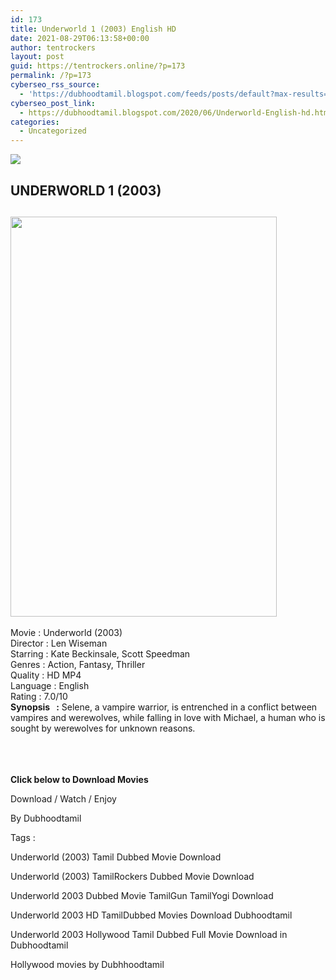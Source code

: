 ```yaml
---
id: 173
title: Underworld 1 (2003) English HD
date: 2021-08-29T06:13:58+00:00
author: tentrockers
layout: post
guid: https://tentrockers.online/?p=173
permalink: /?p=173
cyberseo_rss_source:
  - 'https://dubhoodtamil.blogspot.com/feeds/posts/default?max-results=150&start-index=301'
cyberseo_post_link:
  - https://dubhoodtamil.blogspot.com/2020/06/Underworld-English-hd.html
categories:
  - Uncategorized
---
```

<div class="media_block">
  <img src="https://1.bp.blogspot.com/-7JiE-pEaqU8/Xt-eRMkgtxI/AAAAAAAABZ4/dRKe5EYvhSA5Nac33MUbr-hGO18p6HFXACNcBGAsYHQ/s72-c/zsnQ41UZ3jo1wEeemF0eA9cAIU0.jpg" class="media_thumbnail" />
</div>

<div dir="ltr" trbidi="on" readability="18.357487922705">
  <h2>
    <span>UNDERWORLD 1 (2003)</span>
  </h2>
  
  <h2>
    <a href="https://1.bp.blogspot.com/-7JiE-pEaqU8/Xt-eRMkgtxI/AAAAAAAABZ4/dRKe5EYvhSA5Nac33MUbr-hGO18p6HFXACNcBGAsYHQ/s1600/zsnQ41UZ3jo1wEeemF0eA9cAIU0.jpg" imageanchor="1"><img loading="lazy" border="0" data-original-height="1600" data-original-width="1067" height="640" src="https://1.bp.blogspot.com/-7JiE-pEaqU8/Xt-eRMkgtxI/AAAAAAAABZ4/dRKe5EYvhSA5Nac33MUbr-hGO18p6HFXACNcBGAsYHQ/s640/zsnQ41UZ3jo1wEeemF0eA9cAIU0.jpg" width="426" /></a>
  </h2>
  
  <p>
    <span>Movie<span> </span>:<span> </span>Underworld (2003)</span><br /><span>Director<span> </span>:<span> </span>Len Wiseman</span><br /><span>Starring<span> </span>:<span> </span>Kate Beckinsale, Scott Speedman</span><br /><span>Genres<span> </span>:<span> </span>Action, Fantasy, Thriller</span><br /><span>Quality<span> </span>:<span> </span>HD MP4</span><br /><span>Language<span> </span>:<span> English</span></span><br /><span>Rating<span> </span>:<span> </span>7.0/10</span><br /><span><b>Synopsis&nbsp; &nbsp;:</b> Selene, a vampire warrior, is entrenched in a conflict between vampires and werewolves, while falling in love with Michael, a human who is sought by werewolves for unknown reasons.</span><br /><span><br /></span><br /> <span><br /></span>
  </p>
  
  <p>
    <span><b>Click below to Download Movies</b></span>
  </p>
  
  <p>
    <span>Download / Watch / Enjoy</span>
  </p>
  
  <p>
    <span>By Dubhoodtamil</span>
  </p>
  
  <p>
    <span>Tags :</span>
  </p>
  
  <p>
    <span>Underworld (2003) Tamil Dubbed Movie Download</span>
  </p>
  
  <p>
    <span>Underworld (2003) TamilRockers Dubbed Movie Download</span>
  </p>
  
  <p>
    <span>Underworld 2003 Dubbed Movie TamilGun TamilYogi Download</span>
  </p>
  
  <p>
    <span>Underworld 2003 HD TamilDubbed Movies Download Dubhoodtamil</span>
  </p>
  
  <p>
    <span>Underworld 2003 Hollywood Tamil Dubbed Full Movie Download in Dubhoodtamil</span>
  </p>
  
  <p>
    <span>Hollywood movies by Dubhhoodtamil</span>
  </p>
</div>